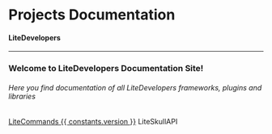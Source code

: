 <script setup>
    import constants from '../../components/Constants';
</script>

# Projects Documentation
#### LiteDevelopers
---

### Welcome to LiteDevelopers Documentation Site!

###### Here you find documentation of all LiteDevelopers frameworks, plugins and libraries

<a href="/documentation/litecommands/getting-started" class="docs-button">LiteCommands {{ constants.version }}</a>
<a class="off-button">LiteSkullAPI</a>